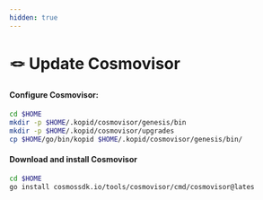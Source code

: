 ```yaml
---
hidden: true
---
```


# 🪢 Update Cosmovisor

#### Configure Cosmovisor:

```bash
cd $HOME
mkdir -p $HOME/.kopid/cosmovisor/genesis/bin
mkdir -p $HOME/.kopid/cosmovisor/upgrades
cp $HOME/go/bin/kopid $HOME/.kopid/cosmovisor/genesis/bin/
```

#### Download and install Cosmovisor

```bash
cd $HOME
go install cosmossdk.io/tools/cosmovisor/cmd/cosmovisor@lates
```
